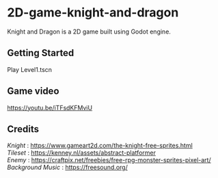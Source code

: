 # 2D-game-knight-and-dragon
Knight and Dragon is a 2D game built using Godot engine.

## Getting Started
Play Level1.tscn

## Game video

https://youtu.be/iTFsdKFMviU

## Credits

*Knight* : https://www.gameart2d.com/the-knight-free-sprites.html <br />
*Tileset* : https://kenney.nl/assets/abstract-platformer <br />
*Enemy* : https://craftpix.net/freebies/free-rpg-monster-sprites-pixel-art/ <br />
*Background Music* : https://freesound.org/ <br />


